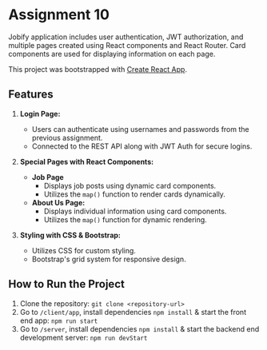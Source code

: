 # Assignment 10

Jobify application includes user authentication, JWT authorization, and multiple pages created using React components and React Router. Card components are used for displaying information on each page.

This project was bootstrapped with [Create React App](https://github.com/facebook/create-react-app).

## Features

1. **Login Page:**
   - Users can authenticate using usernames and passwords from the previous assignment.
   - Connected to the REST API along with JWT Auth for secure logins.

2. **Special Pages with React Components:**
   - **Job Page**
     - Displays job posts using dynamic card components.
     - Utilizes the `map()` function to render cards dynamically.
   - **About Us Page:**
     - Displays individual information using card components.
     - Utilizes the `map()` function for dynamic rendering.

3. **Styling with CSS & Bootstrap:**
   - Utilizes CSS for custom styling.
   - Bootstrap's grid system for responsive design.



## How to Run the Project

1. Clone the repository: `git clone <repository-url>`
2. Go to `/client/app`, install dependencies `npm install` & start the front end app: `npm run start`
3. Go to `/server`, install dependencies `npm install` & start the backend end development server: `npm run devStart`
